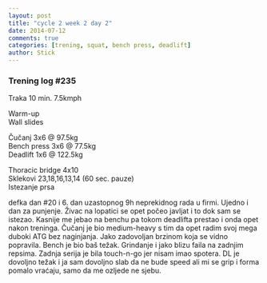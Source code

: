 ```yaml
---
layout: post
title: "cycle 2 week 2 day 2"
date: 2014-07-12
comments: true
categories: [trening, squat, bench press, deadlift]
author: Stick
---
```


### Trening log #235

Traka 10 min. 7.5kmph

Warm-up  
Wall slides  

Čučanj 3x6 @ 97.5kg  
Bench press 3x6 @ 77.5kg  
Deadlift 1x6 @ 122.5kg  

Thoracic bridge 4x10  
Sklekovi 23,18,16,13,14 (60 sec. pauze)    
Istezanje prsa  

defka dan #20 i 6. dan uzastopnog 9h neprekidnog rada u firmi. Ujedno i dan za punjenje. Živac na lopatici se opet počeo javljat i to dok sam se istezao. Kasnije me jebao na benchu pa tokom deadlifta prestao i onda opet nakon treninga. Čučanj je bio medium-heavy s tim da opet radim svoj mega duboki ATG bez naginjanja. Jako zadovoljan brzinom koja se vidno popravila. Bench je bio baš težak. Grindanje i jako blizu faila na zadnjim repsima. Zadnja serija je bila touch-n-go jer nisam imao spotera. DL je dovoljno težak i ja sam dovoljno slab da ne bude speed ali mi se grip i forma pomalo vraćaju, samo da me ozljede ne sjebu.